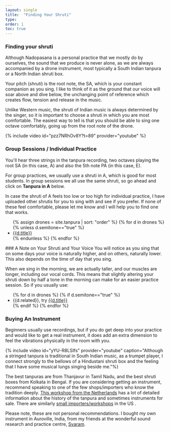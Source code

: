 ```yaml
---
layout: single
title:  "Finding Your Shruti"
type: 
order: 1
toc: true
---
```

### Finding your shruti
Although Nadopasana is a personal practice that we mostly do by ourselves, the sound that we produce is never alone, as we are always accompanied by a drone instrument, most typically a South Indian tanpura or a North Indian shruti box.

Your pitch (<em>shruti</em>) is the root note, the SA, which is your constant companion as you sing. I like to think of it as the ground that our voice will soar above and dive below, the unchanging point of reference which creates flow, tension and release in the music. 

Unlike Western music, the shruti of Indian music is always determined by the singer, so it is important to choose a shruti in which you are most comfortable. The easiest way to tell is that you should be able to sing one octave comfortably, going up from the root note of the drone.

{% include video id="pzz7NRhOv8Y?t=89" provider="youtube" %}

### Group Sessions / Individual Practice
You'll hear three strings in the tanpura recording, two octaves playing the root SA (in this case, A) and also the 5th note PA (in this case, E). 

For group practices, we usually use a shruti in A, which is good for most students. In group sessions we all use the same shruti, so go ahead and click on <b>Tanpura in A</b> below.

In case the shruti of A feels too low or too high for individual practice, I have uploaded other shrutis for you to sing with and see if you prefer. If none of these feel comfortable, please let me know and I will help you to find one that works.
<ul>
{% assign drones = site.tanpura | sort: "order" %}
{% for d in drones %}
{% unless d.semitone=="true" %}
<li><a href="{{d.video}}" target="_blank">{{d.title}}</a></li>
{% endunless %}
{% endfor %}
</ul>
### A Note on Your Shruti and Your Voice
You will notice as you sing that on some days your voice is naturally higher, and on others, naturally lower. This also depends on the time of day that you sing. 

When we sing in the morning, we are actually taller, and our muscles are longer, including our vocal cords. This means that slightly altering your shruti down by half a tone in the morning can make for an easier practice session. So if you usually use:
<ul>
{% for d in drones %}
{% if d.semitone=="true" %}
<li>{{d.related}}, try <a href="{{d.video}}" target="_blank">{{d.title}}</a></li>
{% endif %}
{% endfor %}
</ul>

### Buying An Instrument
Beginners usually use recordings, but if you do get deep into your practice and would like to get a real instrument, it does add an extra dimension to feel the vibrations physically in the room with you.

{% include video id="yYU-R8LSIfs" provider="youtube" caption="Although a stringed tanpura is traditional in South Indian music, as a trumpet player, I connect strongly to the bellows of a Hindustani shruti box and the feeling that I have some musical lungs singing beside me."%}

The best tanpuras are from Thanjavur in Tamil Nadu, and the best shruti boxes from Kolkata in Bengal. If you are considering getting an instrument, recommend speaking to one of the few shops/importers who know the tradition deeply. [This workshop from the Netherlands](https://www.tosslevy.nl/tanpura/) has a lot of detailed information about the history of the tanpura and sometimes instruments for sale. There are similarly [small importers/workshops](http://www.keshav-music.com/shruti-boxes) in the US . 

Please note, these are not personal recommendations. I bought my own instrument in Auroville, India, from my friends at the wonderful sound research and practice centre, [Svaram](http://www.svaram.org).




